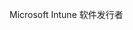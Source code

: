 <Token xmlns:xlink="http://www.w3.org/1999/xlink">Microsoft Intune 软件发行者</Token>

<!--HONumber=May16_HO2-->


